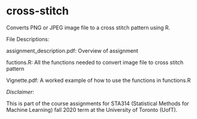 # cross-stitch
Converts PNG or JPEG image file to a cross stitch pattern using R.

File Descriptions:

assignment_description.pdf: Overview of assignment

fuctions.R: All the functions needed to convert image file to cross stitch pattern

Vignette.pdf: A worked example of how to use the functions in functions.R

*Disclaimer*: 

This is part of the course assignments for STA314 (Statistical Methods for Machine Learning) fall 2020 term at the University of Toronto (UofT).
